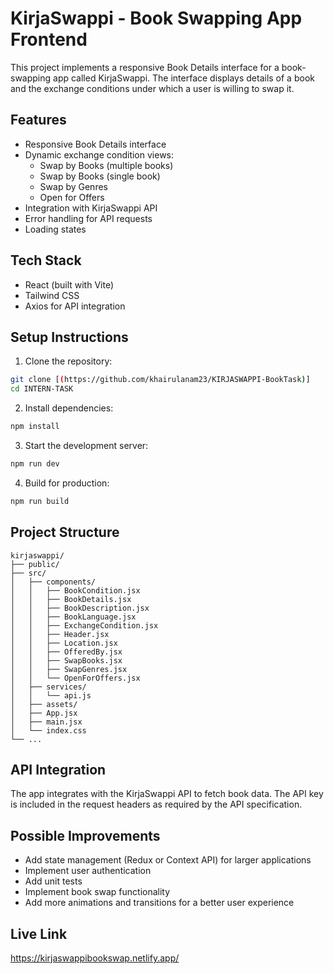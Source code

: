 # KirjaSwappi - Book Swapping App Frontend

This project implements a responsive Book Details interface for a book-swapping app called KirjaSwappi. The interface displays details of a book and the exchange conditions under which a user is willing to swap it.

## Features

- Responsive Book Details interface
- Dynamic exchange condition views:
  - Swap by Books (multiple books)
  - Swap by Books (single book)
  - Swap by Genres
  - Open for Offers
- Integration with KirjaSwappi API
- Error handling for API requests
- Loading states

## Tech Stack

- React (built with Vite)
- Tailwind CSS
- Axios for API integration

## Setup Instructions

1. Clone the repository:
```bash
git clone [(https://github.com/khairulanam23/KIRJASWAPPI-BookTask)]
cd INTERN-TASK
```

2. Install dependencies:
```bash
npm install
```

3. Start the development server:
```bash
npm run dev
```

4. Build for production:
```bash
npm run build
```

## Project Structure

```
kirjaswappi/
├── public/
├── src/
│   ├── components/
│   │   ├── BookCondition.jsx
│   │   ├── BookDetails.jsx
│   │   ├── BookDescription.jsx
│   │   ├── BookLanguage.jsx
│   │   ├── ExchangeCondition.jsx
│   │   ├── Header.jsx
│   │   ├── Location.jsx
│   │   ├── OfferedBy.jsx
│   │   ├── SwapBooks.jsx
│   │   ├── SwapGenres.jsx
│   │   └── OpenForOffers.jsx
│   ├── services/
│   │   └── api.js
│   ├── assets/
│   ├── App.jsx
│   ├── main.jsx
│   └── index.css
└── ...
```

## API Integration

The app integrates with the KirjaSwappi API to fetch book data. The API key is included in the request headers as required by the API specification.

## Possible Improvements

- Add state management (Redux or Context API) for larger applications
- Implement user authentication
- Add unit tests
- Implement book swap functionality
- Add more animations and transitions for a better user experience

## Live Link
https://kirjaswappibookswap.netlify.app/
